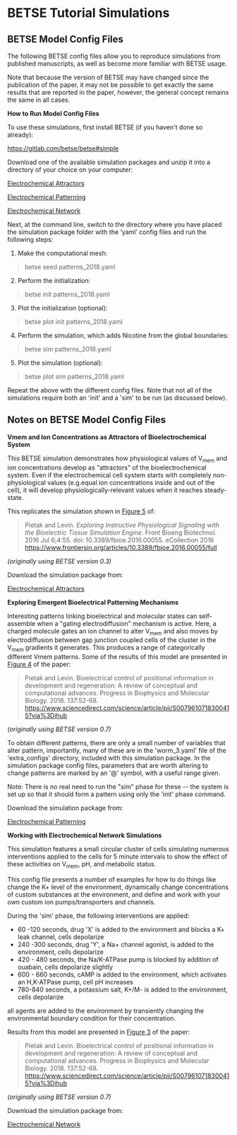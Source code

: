 BETSE Tutorial Simulations
===========

## BETSE Model Config Files

The following BETSE config files allow you to reproduce simulations
from published manuscripts, as well as become more familiar with BETSE usage.

Note that because the version of BETSE may have changed since the publication 
of the paper, it may not be possible to get exactly the same results that are 
reported in the paper, however, the general concept remains the same in all cases. 

**How to Run Model Config Files**

To use these simulations, first install BETSE (if you haven't done so already):

https://gitlab.com/betse/betse#simple

Download one of the available simulation packages and unzip it into a 
directory of your choice on your computer:

[Electrochemical Attractors](https://www.dropbox.com/s/m9jcon8wz8e1529/Attractors.zip?dl=0)

[Electrochemical Patterning](https://www.dropbox.com/s/0z449tn6p9c3g14/Patterns.zip?dl=0)

[Electrochemical Network](https://www.dropbox.com/s/7fme976yvq2kwhw/Physiology.zip?dl=0)

Next, at the command line, switch to the directory where you have placed the 
simulation package folder with the ‘yaml’ config files and run the following steps:

1. Make the computational mesh:

> betse seed patterns_2018.yaml   

2. Perform the initialization:

> betse init patterns_2018.yaml 

3. Plot the initialization (optional):

> betse plot init patterns_2018.yaml 

4. Perform the simulation, which adds Nicotine from the global boundaries:

> betse sim patterns_2018.yaml 

5. Plot the simulation (optional):

> betse plot sim patterns_2018.yaml 

Repeat the above with the different config files. Note that not all of the
simulations require both an 'init' and a 'sim' to be run (as discussed below). 

## Notes on BETSE Model Config Files

**Vmem and Ion Concentrations as Attractors of Bioelectrochemical System**

This BETSE simulation demonstrates how physiological values of V<sub>mem</sub> 
and ion concentrations develop as "attractors" of the bioelectrochemical system. 
Even if the electrochemical cell system starts with completely 
non-physiological values (e.g.equal ion concentrations inside and out of the 
cell), it will develop physiologically-relevant values when it reaches 
steady-state.

This replicates the simulation shown in [Figure 5](https://www.ncbi.nlm.nih.gov/pmc/articles/PMC4933718/figure/F5/)
of:

> Pietak and Levin. *Exploring Instructive Physiological Signaling with the 
> Bioelectric Tissue Simulation Engine*. Front Bioeng Biotechnol. 
> 2016 Jul 6;4:55. doi: 10.3389/fbioe.2016.00055. eCollection 2016
> https://www.frontiersin.org/articles/10.3389/fbioe.2016.00055/full


*(originally using BETSE version 0.3)*  

Download the simulation package from:

[Electrochemical Attractors](https://www.dropbox.com/s/m9jcon8wz8e1529/Attractors.zip?dl=0)

**Exploring Emergent Bioelectrical Patterning Mechanisms**

Interesting patterns linking bioelectrical and molecular states can self-assemble
when a "gating electrodiffusion" mechanism is active. Here, a charged molecule 
gates an ion channel to alter V<sub>mem</sub> and also moves by electrodiffusion between
gap junction coupled cells of the cluster in the V<sub>mem</sub> gradients it
generates. This produces a range of categorically different Vmem patterns. 
Some of the results of this model are presented in [Figure 4](https://www.sciencedirect.com/science/article/pii/S0079610718300415?via%3Dihub#fig4)
of the paper:

> Pietak and Levin. Bioelectrical control of positional information in development 
> and regeneration: A review of conceptual and computational advances. Progress in 
> Biophysics and Molecular Biology. 2018. 137:52-68.
> https://www.sciencedirect.com/science/article/pii/S0079610718300415?via%3Dihub


*(originally using BETSE version 0.7)*

To obtain different patterns, there are only a small number of variables that 
alter pattern, importantly, many of these are in the 'worm_3.yaml' file of the 
'extra_configs' directory, included with this simulation package. In the 
simulation package config files, parameters that are worth altering to change 
patterns are marked by an '@' symbol, with a useful range given. 

Note: There is no real need to run the "sim" phase for these -- the system is 
set up so that it should form a pattern using only the 'init' phase command. 

Download the simulation package from:

[Electrochemical Patterning](https://www.dropbox.com/s/0z449tn6p9c3g14/Patterns.zip?dl=0)

**Working with Electrochemical Network Simulations**

This simulation features a small circular cluster of cells simulating numerous 
interventions applied to the cells for 5 minute intervals to show the effect of
these activities on V<sub>mem</sub>, pH, and metabolic status.  

This config file presents a number of examples for how to do things like change 
the K+ level of the environment, dynamically change concentrations of custom 
substances at the environment, and define and work with your own custom 
ion pumps/transporters and channels. 

During the 'sim' phase, the following interventions are applied:
* 60 -120 seconds, drug 'X' is added to the environment and blocks a K+ leak channel, cells depolarize 
* 240 -300 seconds, drug 'Y', a Na+ channel agonist, is added to the environment, cells depolarize
* 420 - 480 seconds, the Na/K-ATPase pump is blocked by addition of ouabain, cells depolarize slightly
* 600 - 660 seconds, cAMP is added to the environment, which activates an H,K-ATPase pump, cell pH increases
* 780-840 seconds, a potassium salt, K+/M- is added to the environment, cells depolarize

all agents are added to the environment by transiently changing the environmental boundary
condition for their concentration.

Results from this model are presented in [Figure 3](https://www.sciencedirect.com/science/article/pii/S0079610718300415?via%3Dihub#fig3)
of the paper:

> Pietak and Levin. Bioelectrical control of positional information in development 
> and regeneration: A review of conceptual and computational advances. Progress in 
> Biophysics and Molecular Biology. 2018. 137:52-68.
> https://www.sciencedirect.com/science/article/pii/S0079610718300415?via%3Dihub

*(originally using BETSE version 0.7)*

Download the simulation package from:

[Electrochemical Network](https://www.dropbox.com/s/7fme976yvq2kwhw/Physiology.zip?dl=0)
 

